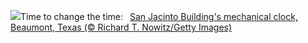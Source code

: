 ![](https://www.bing.com/th?id=OHR.BeaumontClock_EN-US1267001824_UHD.jpg&w=1000)Time to change the time:&nbsp;&ensp;[San Jacinto Building's mechanical clock, Beaumont, Texas (© Richard T. Nowitz/Getty Images)](https://www.bing.com/th?id=OHR.BeaumontClock_EN-US1267001824_UHD.jpg)
<br><br/>
